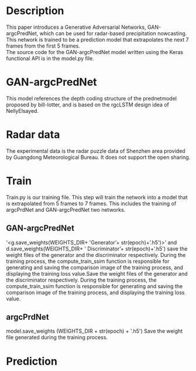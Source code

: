 # Description
This paper introduces a Generative Adversarial Networks, GAN-argcPredNet, which can be used for radar-based precipitation nowcasting.
This network is trained to be a prediction model that extrapolates the next 7 frames from the first 5 frames.<br>
The source code for the GAN-argcPredNet model written using the Keras functional API is in the model.py file.
# GAN-argcPredNet
This model references the depth coding structure of the prednetmodel proposed by bill-lotter, and is based on the rgcLSTM design idea of NellyElsayed.
# Radar data
The experimental data is the radar puzzle data of Shenzhen area provided by Guangdong Meteorological Bureau. It does not support the open sharing.
# Train
Train.py is our training file. This step will train the network into a model that is extrapolated from 5 frames to 7 frames. This includes the training of argcPrdNet and GAN-argcPredNet two networks.
## GAN-argcPredNet
'<g.save_weights(WEIGHTS_DIR+ 'Generator’+ str(epoch)+’.h5')>' and d.save_weights(WEIGHTS_DIR+ ' Discriminator’+ str(epoch)+’.h5') save the weight files of the generator and the discriminator respectively. During the training process, the compute_train_ssim function is responsible for generating and saving the comparison image of the training process, and displaying the training loss value.Save the weight files of the generator and the discriminator respectively. During the training process, the compute_train_ssim function is responsible for generating and saving the comparison image of the training process, and displaying the training loss value.
## argcPrdNet
model.save_weights (WEIGHTS_DIR + str(epoch) + '.h5') Save the weight file generated during the training process.
# Prediction
